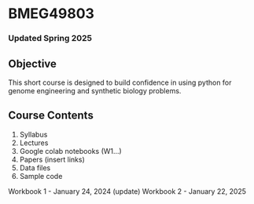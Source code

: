 # BMEG49803
### Updated Spring 2025
## Objective
This short course is designed to build confidence in using python for genome engineering and synthetic biology problems.


## Course Contents
1. Syllabus 
2. Lectures
3. Google colab notebooks (W1...)
4. Papers (insert links)
5. Data files
6. Sample code


Workbook 1 - January 24, 2024 (update)
Workbook 2 - January 22, 2025

